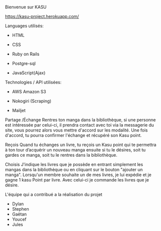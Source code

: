 Bienvenue sur KASU


https://kasu-project.herokuapp.com/

Languages utilisés:

* HTML

* CSS 

* Ruby on Rails

* Postgre-sql

* JavaScript(Ajax)

Technologies / API utilisées:

 * AWS Amazon S3

 * Nokogiri (Scraping)

 * Mailjet

 Partage /Échange
Rentres ton manga dans la bibliothèque, si une personne est intéressée par celui-ci, il prendra contact avec toi via la messagerie du site, vous pourrez alors vous mettre d'accord sur les modalité. Une fois d'accord,
tu pourra confirmer l'échange et récupéré son Kasu point.

Reçois
Quand tu échanges un livre, tu reçois un Kasu point qui te permettra à ton tour d’acquérir un nouveau manga ensuite si tu le désires, soit tu gardes ce manga, soit tu le rentres dans la bibliothèque.

Choisis
J'indique les livres que je possède en entrant simplement les mangas dans la bibliothèque ou en cliquant sur le bouton "ajouter un manga". Lorsqu'un membre souhaite un de mes livres, je lui expédie et je gagne 1 kasu Point par livre. Avec celui-ci je commande les livres que je désire.


L'équipe qui a contribué a la réalisation du projet 

* Dylan 
* Stephen
* Gaëtan
* Youcef
* Jules